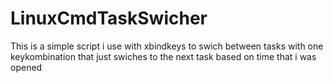 # LinuxCmdTaskSwicher

This is a simple script i use with xbindkeys to swich between tasks with one keykombination that just swiches to the next task based on time that i was opened